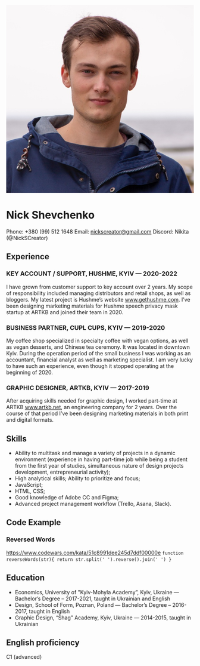 ![Avatar](images/AVA.JPG)
# Nick Shevchenko
Phone: +380 (99) 512 1648
Email: nickscreator@gmail.com
Discord: Nikita (@NickSCreator)
## Experience
### KEY ACCOUNT / SUPPORT, HUSHME, KYIV — 2020-2022
I have grown from customer support to key account over 2 years. My scope of responsibility included managing distributors and retail shops, as well as bloggers. My latest project is Hushme’s website www.gethushme.com. I’ve been designing marketing materials for Hushme speech privacy mask startup at ARTKB and joined their team in 2020.
### BUSINESS PARTNER, CUPL CUPS, KYIV — 2019-2020
My coffee shop specialized in specialty coffee with vegan options, as well as vegan desserts, and Chinese tea ceremony. It was located in downtown Kyiv. During the operation period of the small business I was working as an accountant, financial analyst as well as marketing specialist. I am very lucky to have such an experience, even though it stopped operating at the beginning of 2020.
### GRAPHIC DESIGNER, ARTKB, KYIV — 2017-2019
After acquiring skills needed for graphic design, I worked part-time at ARTKB www.artkb.net, an engineering company for 2 years. Over the course of that period I’ve been designing marketing materials in both print and digital formats.
## Skills
* Ability to multitask and manage a variety of projects in a dynamic environment (experience in
having part-time job while being a student from the first year of studies, simultaneous nature of
design projects development, entrepreneurial activity);
* High analytical skills;
Ability to prioritize and focus;
* JavaScript;
* HTML, CSS;
* Good knowledge of Adobe CC and Figma;
* Advanced project management workflow (Trello, Asana, Slack).
## Code Example
### Reversed Words
https://www.codewars.com/kata/51c8991dee245d7ddf00000e
`function reverseWords(str){
  return str.split(' ').reverse().join(' ')
}`
## Education
* Economics, University of "Kyiv-Mohyla Academy”, Kyiv, Ukraine — Bachelor’s Degree – 2017-2021, taught in Ukrainian and English
* Design, School of Form, Poznan, Poland — Bachelor’s Degree – 2016-2017, taught in English
* Graphic Design, “Shag” Academy, Kyiv, Ukraine — 2014-2015, taught in Ukrainian
## English proficiency
C1 (advanced)